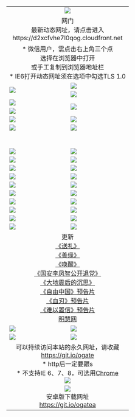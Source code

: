 ﻿<table>
  <tr></tr>
  <tr><td colspan=2 align=center><img src="https://cloud.githubusercontent.com/assets/11880933/13434984/f430fae2-e012-11e5-814f-c2df1e82b247.jpg" /></td></tr>
  <tr><td colspan=2 align=center>网门<br>最新动态网址，请点击进入
<br>https://d2xcfvhe7l0qog.cloudfront.net
    </td>
  </tr>
  <tr>
    <td colspan=2 align=center>* 微信用户，需点击右上角三个点<br>选择在浏览器中打开<br>或手工复制到浏览器地址栏
    <br>* IE6打开动态网址须在选项中勾选TLS 1.0</td>
  </tr>
  <tr>
    <td rowspan=2><a href="https://d2xcfvhe7l0qog.cloudfront.net/ogUP.aspx?name=11DKC.mp4&list=11DKC" target="_blank"><img src="https://d2xcfvhe7l0qog.cloudfront.net/Up/11DKC1.jpg" /></a></td> 
    <td><div><a href="https://d2xcfvhe7l0qog.cloudfront.net/ogUP.aspx?name=LRWS.mp4&list=LRWS" target="_blank"><img src="https://d2xcfvhe7l0qog.cloudfront.net/Up/LRWS.jpg" /></a></td>
   </tr>
  <tr>
    <td><a href="https://d2xcfvhe7l0qog.cloudfront.net/ogNiceVedio.aspx" target="_blank"><img src="https://d2xcfvhe7l0qog.cloudfront.net/Up/11TGKDY.jpg" /></a></td>
  </tr>
  <tr>
    <td><a href="https://d2xcfvhe7l0qog.cloudfront.net/ogUP.aspx?name=JQR.mp4&count=2" target="_blank"><img src="https://d2xcfvhe7l0qog.cloudfront.net/Up/JQR.jpg" /></a></td>   
    <td rowspan=2><a href="https://d2xcfvhe7l0qog.cloudfront.net/ogUP.aspx?name=JP.mp4&count=9" target="_blank"><img src="https://d2xcfvhe7l0qog.cloudfront.net/Up/JP.jpg" /></td>
  </tr>
  <tr>
    <td><a href="https://d2xcfvhe7l0qog.cloudfront.net/ogUP.aspx?name=WH.mp4" target="_blank"><img src="https://d2xcfvhe7l0qog.cloudfront.net/Up/WH.jpg" /></a></td>
  </tr>
  <tr>
    <td><a href="https://d2xcfvhe7l0qog.cloudfront.net/ogUP.aspx?name=SSZJ.mp4&list=SSZJ" target="_blank"><img src="https://d2xcfvhe7l0qog.cloudfront.net/Up/SSZJ.jpg" /></a></td>
    <td><a href="https://d2xcfvhe7l0qog.cloudfront.net/ogUP.aspx?name=1XQK.mp4&count=13" target="_blank"><img src="https://d2xcfvhe7l0qog.cloudfront.net/Up/1XQK.jpg" /></a</td>
  </tr>
  <tr>
    <td><a href="https://d2xcfvhe7l0qog.cloudfront.net/ogUP.aspx?name=ZY.mp4&count=2015|16" target="_blank"><img src="https://d2xcfvhe7l0qog.cloudfront.net/Up/ZY.jpg" /></a</td>
    <td><a href="https://d2xcfvhe7l0qog.cloudfront.net/ogUP.aspx?name=XTFY.mp4&count=B|2,A|24" target="_blank"><img src="https://d2xcfvhe7l0qog.cloudfront.net/Up/XTFY.jpg" /></a></td>
  </tr>
  <tr height="40">
  </tr>
  <tr>
    <td><a href="https://d2xcfvhe7l0qog.cloudfront.net/ogUP.aspx?name=4SQQ.mp4&list=4SQQ" target="_blank"><img src="https://d2xcfvhe7l0qog.cloudfront.net/Up/4SQQ0.jpg"/></a></td>
    <td><a href="https://d2xcfvhe7l0qog.cloudfront.net/ogUP.aspx?name=4SHQ.mp4&list=4SHQ" target="_blank"><img src="https://d2xcfvhe7l0qog.cloudfront.net/Up/4SHQ0.jpg"/></a></td>
  </tr>
  <tr>
    <td><a href="https://d2xcfvhe7l0qog.cloudfront.net/ogUP.aspx?name=4SZG.mp4&list=4SZG" target="_blank"><img src="https://d2xcfvhe7l0qog.cloudfront.net/Up/4SZG0.jpg"/></a></td>
    <td><a href="https://d2xcfvhe7l0qog.cloudfront.net/ogUP.aspx?name=4SDJ.mp4&list=4SDJ" target="_blank"><img src="https://d2xcfvhe7l0qog.cloudfront.net/Up/4SDJ0.jpg"/></a></td>
  </tr>
  <tr>
    <td><a href="https://d2xcfvhe7l0qog.cloudfront.net/ogUP.aspx?name=4SGX.mp4&list=4SGX" target="_blank"><img src="https://d2xcfvhe7l0qog.cloudfront.net/Up/4SGX0.jpg"/></a></td>
    <td><a href="https://d2xcfvhe7l0qog.cloudfront.net/ogUP.aspx?name=4SHD.mp4&list=4SHD" target="_blank"><img src="https://d2xcfvhe7l0qog.cloudfront.net/Up/4SHD0.jpg"/></a></td>
  </tr>
  <tr>
    <td><a href="https://d2xcfvhe7l0qog.cloudfront.net/ogUP.aspx?name=4CTX.mp4&list=4CTX" target="_blank"><img src="https://d2xcfvhe7l0qog.cloudfront.net/Up/4CTX0.jpg"/></a></td>
    <td><a href="https://d2xcfvhe7l0qog.cloudfront.net/ogUP.aspx?name=4CWZ.mp4&list=4CWZ" target="_blank"><img src="https://d2xcfvhe7l0qog.cloudfront.net/Up/4CWZ0.jpg"/></a></td>
  </tr>
  <tr>
    <td><a href="https://d2xcfvhe7l0qog.cloudfront.net/onUP.aspx?name=https://d1lqqjldbsh7xo.cloudfront.net/" target="_blank"><img src="https://d2xcfvhe7l0qog.cloudfront.net/Up/0DTW.jpg"/></a></td>
    <td><a href="https://d2xcfvhe7l0qog.cloudfront.net/onUP.aspx?name=https://d240ns8up8earz.cloudfront.net/acenter/" target="_blank"><img src="https://d2xcfvhe7l0qog.cloudfront.net/Up/0TDW.jpg" /></a></td>
  </tr>
  <tr>
    <td><a href="https://d2xcfvhe7l0qog.cloudfront.net/onUP.aspx?name=https://d4508d6vomz2p.cloudfront.net/gb/nsc413.htm" target="_blank"><img src="https://d2xcfvhe7l0qog.cloudfront.net/Up/0DJY.jpg" /></a></td>
    <td><a href="https://d2xcfvhe7l0qog.cloudfront.net/onUP.aspx?name=https://dilo7bqpjb57y.cloudfront.net/xtr/gb/prog204.html" target="_blank"><img src="https://d2xcfvhe7l0qog.cloudfront.net/Up/0XTR.jpg" /></a></td>
  </tr>
  <tr>
    <td><a href="https://d2xcfvhe7l0qog.cloudfront.net/onUP.aspx?name=https://d3aj00iefsmfgc.cloudfront.net/" target="_blank"><img src="https://d2xcfvhe7l0qog.cloudfront.net/Up/0MHW.jpg" /></a></td>
    <td><a href="https://d2xcfvhe7l0qog.cloudfront.net/onUP.aspx?name=https://d20wz7qt14x5d2.cloudfront.net/" target="_blank"><img src="https://d2xcfvhe7l0qog.cloudfront.net/Up/0ZJW.jpg" /></a></td>
  </tr>
  <tr>
    <td><a href="https://d2xcfvhe7l0qog.cloudfront.net/ogUP.aspx?name=0FG.zip" target="_blank"><img src="https://d2xcfvhe7l0qog.cloudfront.net/Up/0FG.jpg" /></a></td>
    <td><a href="https://d2xcfvhe7l0qog.cloudfront.net/ogUP.aspx?name=0FGA.apk" target="_blank"><img src="https://d2xcfvhe7l0qog.cloudfront.net/Up/0FGA.jpg" /></a></td>
  </tr>
  <tr>
    <td><a href="https://d2xcfvhe7l0qog.cloudfront.net/ogUP.aspx?name=0U.zip" target="_blank"><img src="https://d2xcfvhe7l0qog.cloudfront.net/Up/0U.jpg" /></a></td>
    <td><a href="https://d2xcfvhe7l0qog.cloudfront.net/ogUP.aspx?name=0UA.apk" target="_blank"><img src="https://d2xcfvhe7l0qog.cloudfront.net/Up/0UA.jpg" /></a></td>
  </tr>
  <tr>
    <td><a href="https://d2xcfvhe7l0qog.cloudfront.net/ogUP.aspx?name=0iPPOTV.zip" target="_blank"><img src="https://d2xcfvhe7l0qog.cloudfront.net/Up/0iPPOTV.jpg" /></a></td>
    <td><a href="https://d2xcfvhe7l0qog.cloudfront.net/ogUP.aspx?name=0iNTD.apk" target="_blank"><img src="https://d2xcfvhe7l0qog.cloudfront.net/Up/0iNTD.jpg" /></a></td>
  </tr>
  <tr>
    <td colspan=2 align=center>更新<br>
      <a href="https://d2xcfvhe7l0qog.cloudfront.net/ogUP.aspx?name=4ESL.mp4" target="_blank">《送礼》</a><br>
      <a href="https://d2xcfvhe7l0qog.cloudfront.net/ogUP.aspx?name=4ESY.mp4" target="_blank">《善缘》</a><br>
      <a href="https://d2xcfvhe7l0qog.cloudfront.net/ogUP.aspx?name=4EHX.mp4" target="_blank">《唤醒》</a><br>
      <a href="https://d2xcfvhe7l0qog.cloudfront.net/ogUP.aspx?name=4LFZ.mp4" target="_blank">《国安李凤智公开退党》</a><br>
      <a href="https://d2xcfvhe7l0qog.cloudfront.net/ogUP.aspx?name=4DDZHDCS.mp4" target="_blank">《大地震后的沉思》</a><br>
      <a href="https://d2xcfvhe7l0qog.cloudfront.net/ogUP.aspx?name=11ZYZG0.mp4" target="_blank">《自由中国》预告片</a><br>
      <a href="https://d2xcfvhe7l0qog.cloudfront.net/ogUP.aspx?name=11XR.mp4" target="_blank">《血刃》预告片</a><br>
      <a href="https://d2xcfvhe7l0qog.cloudfront.net/ogUP.aspx?name=11NYZX.mp4&count=2" target="_blank">《难以置信》预告片</a><br>
      <a href="https://d2xcfvhe7l0qog.cloudfront.net/onUP.aspx?name=https://www.minghui.org/" target="_blank">明慧网</a></td>
    </td>
  </tr>
  <tr>
    <td><a href="https://d2xcfvhe7l0qog.cloudfront.net/ogNice.aspx" target="_blank"><img src="https://d2xcfvhe7l0qog.cloudfront.net/Up/0WCYY.jpg" /></a></td>
    <td><a href="https://d2xcfvhe7l0qog.cloudfront.net/onCO.aspx?ob=600事物&op=增删改&args=WH1~%23类型6新闻%7c%23类型6评论&mode=" target="_blank"><img src="https://d2xcfvhe7l0qog.cloudfront.net/Up/0WZTT.jpg" /></a></td> 
  </tr>
  <tr>
    <td><a href="https://d2xcfvhe7l0qog.cloudfront.net/ogDY.aspx" target="_blank"><img src="https://d2xcfvhe7l0qog.cloudfront.net/Up/0FK.jpg" /></a></td>
    <td><a href="https://d2xcfvhe7l0qog.cloudfront.net/ogST.aspx" target="_blank"><img src="https://d2xcfvhe7l0qog.cloudfront.net/Up/0ST.jpg" /></a></td> 
  </tr>
  <tr>
    <td colspan=2 align=center>可以持续访问本站的永久网址，请收藏<br/><a href="https://git.io/ogate" target="_blank">https://git.io/ogate</a><br/>* http后一定要跟s<br/>* 不支持IE 6、7、8，可选用<a href="https://d2xcfvhe7l0qog.cloudfront.net/ogUP.aspx?name=0ChromePortable.zip">Chrome</a><br/><a href="https://d2xcfvhe7l0qog.cloudfront.net/Up/0WMGDL2.png" target="_blank"><img src="https://d2xcfvhe7l0qog.cloudfront.net/Up/0WMGD2.png"/></a></td>
  </tr>
  <tr>
    <td colspan=2 align=center><a href="https://d2xcfvhe7l0qog.cloudfront.net/ogUP.aspx?name=0oGate.apk" target="_blank"><img src="https://cloud.githubusercontent.com/assets/11880933/13720399/75e143ee-e842-11e5-9f0a-1421f423c80f.jpg" /></a><br>安卓版下载网址<br><a href="https://git.io/ogatea">https://git.io/ogatea</a></td>
  </tr>
  <!--tr>
    <td colspan=2 align=center>可能失效的动态网址
    </td>
  </tr-->
</table>
